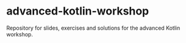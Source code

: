# advanced-kotlin-workshop
Repository for slides, exercises and solutions for the advanced Kotlin workshop.
